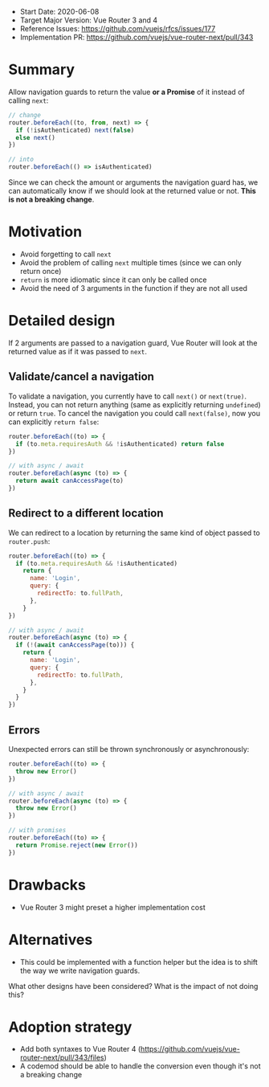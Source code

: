 - Start Date: 2020-06-08
- Target Major Version: Vue Router 3 and 4
- Reference Issues: https://github.com/vuejs/rfcs/issues/177
- Implementation PR: https://github.com/vuejs/vue-router-next/pull/343

# Summary

Allow navigation guards to return the value **or a Promise** of it instead of calling `next`:

```js
// change
router.beforeEach((to, from, next) => {
  if (!isAuthenticated) next(false)
  else next()
})

// into
router.beforeEach(() => isAuthenticated)
```

Since we can check the amount or arguments the navigation guard has, we can automatically know if we should look at the returned value or not. **This is not a breaking change**.

# Motivation

- Avoid forgetting to call `next`
- Avoid the problem of calling `next` multiple times (since we can only return once)
- `return` is more idiomatic since it can only be called once
- Avoid the need of 3 arguments in the function if they are not all used

# Detailed design

If 2 arguments are passed to a navigation guard, Vue Router will look at the returned value as if it was passed to `next`.

## Validate/cancel a navigation

To validate a navigation, you currently have to call `next()` or `next(true)`. Instead, you can not return anything (same as explicitly returning `undefined`) or return `true`. To cancel the navigation you could call `next(false)`, now you can explicitly `return false`:

```js
router.beforeEach((to) => {
  if (to.meta.requiresAuth && !isAuthenticated) return false
})

// with async / await
router.beforeEach(async (to) => {
  return await canAccessPage(to)
})
```

## Redirect to a different location

We can redirect to a location by returning the same kind of object passed to `router.push`:

```js
router.beforeEach((to) => {
  if (to.meta.requiresAuth && !isAuthenticated)
    return {
      name: 'Login',
      query: {
        redirectTo: to.fullPath,
      },
    }
})

// with async / await
router.beforeEach(async (to) => {
  if (!(await canAccessPage(to))) {
    return {
      name: 'Login',
      query: {
        redirectTo: to.fullPath,
      },
    }
  }
})
```

## Errors

Unexpected errors can still be thrown synchronously or asynchronously:

```js
router.beforeEach((to) => {
  throw new Error()
})

// with async / await
router.beforeEach(async (to) => {
  throw new Error()
})

// with promises
router.beforeEach((to) => {
  return Promise.reject(new Error())
})
```

# Drawbacks

- Vue Router 3 might preset a higher implementation cost

# Alternatives

- This could be implemented with a function helper but the idea is to shift the way we write navigation guards.

What other designs have been considered? What is the impact of not doing this?

# Adoption strategy

- Add both syntaxes to Vue Router 4 (https://github.com/vuejs/vue-router-next/pull/343/files)
- A codemod should be able to handle the conversion even though it's not a breaking change
